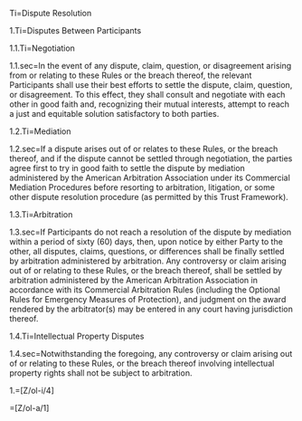 Ti=Dispute Resolution

1.Ti=Disputes Between Participants

1.1.Ti=Negotiation

1.1.sec=In the event of any dispute, claim, question, or disagreement arising from or relating to these Rules or the breach thereof, the relevant Participants shall use their best efforts to settle the dispute, claim, question, or disagreement. To this effect, they shall consult and negotiate with each other in good faith and, recognizing their mutual interests, attempt to reach a just and equitable solution satisfactory to both parties.

1.2.Ti=Mediation

1.2.sec=If a dispute arises out of or relates to these Rules, or the breach thereof, and if the dispute cannot be settled through negotiation, the parties agree first to try in good faith to settle the dispute by mediation administered by the American Arbitration Association under its Commercial Mediation Procedures before resorting to arbitration, litigation, or some other dispute resolution procedure (as permitted by this Trust Framework).

1.3.Ti=Arbitration

1.3.sec=If Participants do not reach a resolution of the dispute by mediation within a period of sixty (60) days, then, upon notice by either Party to the other, all disputes, claims, questions, or differences shall be finally settled by arbitration administered by arbitration. Any controversy or claim arising out of or relating to these Rules, or the breach thereof, shall be settled by arbitration administered by the American Arbitration Association in accordance with its Commercial Arbitration Rules (including the Optional Rules for Emergency Measures of Protection), and judgment on the award rendered by the arbitrator(s) may be entered in any court having jurisdiction thereof.

1.4.Ti=Intellectual Property Disputes

1.4.sec=Notwithstanding the foregoing, any controversy or claim arising out of or relating to these Rules, or the breach thereof involving intellectual property rights shall not be subject to arbitration.

1.=[Z/ol-i/4]

=[Z/ol-a/1]